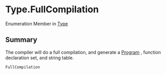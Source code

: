 # Type.FullCompilation

Enumeration Member in [Type](/docs/api/csharp/yarn.compiler.compilationjob.type.md)

## Summary

The compiler will do a full compilation, and
generate a  [Program](yarn.program.md) , function declaration set,
and string table.

```csharp
FullCompilation
```


